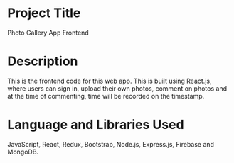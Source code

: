 # Project Title
Photo Gallery App Frontend

# Description
This is the frontend code for this web app. This is built using React.js, where users can sign in, upload their own photos, comment on photos and at the time of commenting, time will be recorded on the timestamp.

# Language and Libraries Used
JavaScript, React, Redux, Bootstrap, Node.js, Express.js, Firebase and MongoDB.
